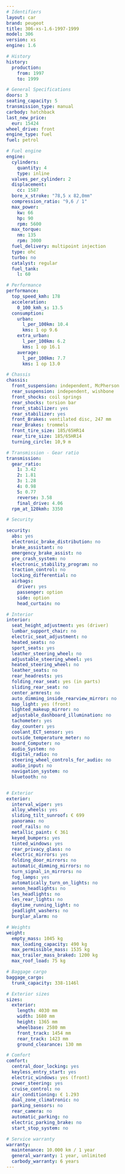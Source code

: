 ```yaml
---
# Identifiers
layout: car
brand: peugeot
title: 306-xs-1.6-1997-1999
model: 306
version: xs
engine: 1.6

# History
history:
  production:
    from: 1997
    to: 1999

# General Specifications
doors: 3
seating_capacity: 5
transmission_type: manual
carbody: hatchback
last_new_price:
  eur: 15424
wheel_drive: front
engine_type: fuel
fuel: petrol

# Fuel engine
engine:
  cylinders:
    quantity: 4
    type: inline
  valves_per_cylinder: 2
  displacement:
    cc: 1587
  bore_x_stroke: "78,5 x 82,0mm"
  compression_ratio: "9,6 / 1"
  max_power:
    kw: 66
    hp: 90
    rpm: 5600
  max_torque:
    nm: 135
    rpm: 3000
  fuel_delivery: multipoint injection
  type: ohc
  turbo: no
  catalyst: regular
  fuel_tank:
    l: 60

# Performance
performance:
  top_speed_kmh: 178
  acceleration:
    0_100_kmh_s: 13.5
  consumption:
    urban:
      l_per_100km: 10.4
      kms: 1 op 9.6
    extra_urban:
      l_per_100km: 6.2
      kms: 1 op 16.1
    average:
      l_per_100km: 7.7
      kms: 1 op 13.0

# Chassis
chassis:
  front_suspension: independent, McPherson
  rear_suspension: independent, wishbone
  front_shocks: coil springs
  rear_shocks: torsion bar
  front_stabilizer: yes
  rear_stabilizer: yes
  front_Brakes: ventilated disc, 247 mm
  rear_Brakes: trommels
  front_tire_size: 185/65HR14
  rear_tire_size: 185/65HR14
  turning_circle: 10,9 m

# Transmission - Gear ratio
transmission:
  gear_ratio:
    1: 3.42
    2: 1.81
    3: 1.28
    4: 0.98
    5: 0.77
    reverse: 3.58
    final_drive: 4.06
  rpm_at_120kmh: 3350

# Security

security:
  abs: yes
  electronic_brake_distribution: no
  brake_assistant: no
  emergency_brake_assist: no
  pre_crash_system: no
  electronic_stability_program: no
  traction_control: no
  locking_differential: no
  airbags:
    driver: yes
    passenger: option
    side: option
    head_curtain: no

# Interior
interior:
  seat_height_adjustment: yes (driver)
  lumbar_support_chair: no
  electric_seat_adjustment: no
  heated_seats: no
  sport_seats: yes
  leather_steering_wheel: no
  adjustable_steering_wheel: yes
  heated_steering_wheel: no
  leather_seats: no
  rear_headrests: yes
  folding_rear_seat: yes (in parts)
  sliding_rear_seat: no
  center_armrest: no
  auto_dimming_inside_rearview_mirror: no
  map_light: yes (front)
  lighted_makeup_mirror: no
  adjustable_dashboard_illumination: no
  tachometer: yes
  day_counter: yes
  coolant_ECT_sensor: yes
  outside_temperature_meter: no
  board_Computer: no
  audio_System: no
  digital_radio: no
  steering_wheel_controls_for_audio: no
  audio_input: no
  navigation_system: no
  bluetooth: no


# Exterior
exterior:
  interval_wiper: yes
  alloy_wheels: yes
  sliding_tilt_sunroof: € 699
  panorama: no
  roof_rails: no
  metallic_paint: € 361
  keyed_bumpers: yes
  tinted_windows: yes
  rear_privacy_glass: no
  electric_mirrors: yes
  folding_door_mirrors: no
  automatic_dimming_mirrors: no
  turn_signal_in_mirrors: no
  fog_lamps: yes
  automatically_turn_on_lights: no
  xenon_headlights: no
  les_headlights: no
  les_rear_lights: no
  daytime_running_light: no
  jeadlight_washers: no
  burglar_alarm: no

# Weights
weight:
  empty_mass: 1045 kg
  max_loading_capacity: 490 kg
  max_permissible_mass: 1535 kg
  max_trailer_mass_braked: 1200 kg
  max_roof_load: 75 kg

# Baggage cargo
baggage_cargo:
  trunk_capacity: 338-1146l

# Exterior sizes
sizes:
  exterior:
    length: 4030 mm
    width: 1680 mm
    height: 1365 mm
    wheelbase: 2580 mm
    front_track: 1454 mm
    rear_track: 1423 mm
    ground_clearance: 130 mm

# Comfort
comfort:
  central_door_locking: yes
  keyless_entry_start: yes
  electric_windows: yes (front)
  power_steering: yes
  cruise_control: no
  air_conditioning: € 1.293
  dual_zone_climatronic: no
  parking_sensors: no
  rear_camera: no
  automatic_parking: no
  electric_parking_brake: no
  start_stop_system: no

# Service warranty
warranty:
  maintenance: 10.000 km / 1 year
  general_warranty: 1 year, unlimited
  carbody_warranty: 6 years
---
```

